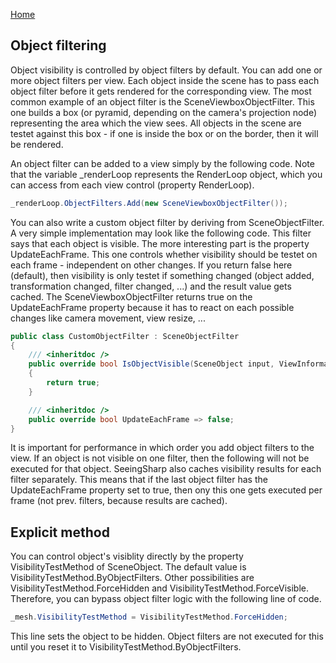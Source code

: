 [Home](../README.md)

## Object filtering
Object visibility is controlled by object filters by default. You can add one or more object filters per view. Each object inside the scene has to pass each object filter before it gets rendered for the corresponding view. The most common example of an object filter is the SceneViewboxObjectFilter. This one builds a box (or pyramid, depending on the camera's projection node) representing the area which the view sees. All objects in the scene are testet against this box - if one is inside the box or on the border, then it will be rendered.

An object filter can be added to a view simply by the following code. Note that the variable _renderLoop represents the RenderLoop object, which you can access from each view control (property RenderLoop).
```csharp
_renderLoop.ObjectFilters.Add(new SceneViewboxObjectFilter());
``` 

You can also write a custom object filter by deriving from SceneObjectFilter. A very simple implementation may look like the following code. This filter says that each object is visible. The more interesting part is the property UpdateEachFrame. This one controls whether visibility should be testet on each frame - independent on other changes. If you return false here (default), then visibility is only testet if something changed (object added, transformation changed, filter changed, ...) and the result value gets cached. The SceneViewboxObjectFilter returns true on the UpdateEachFrame property because it has to react on each possible changes like camera movement, view resize, ...
```csharp
public class CustomObjectFilter : SceneObjectFilter
{
    /// <inheritdoc />
    public override bool IsObjectVisible(SceneObject input, ViewInformation viewInformation)
    {
        return true;
    }

    /// <inheritdoc />
    public override bool UpdateEachFrame => false;
}
```

It is important for performance in which order you add object filters to the view. If an object is not visible on one filter, then the following will not be executed for that object. SeeingSharp also caches visibility results for each filter separately. This means that if the last object filter has the UpdateEachFrame property set to true, then ony this one gets executed per frame (not prev. filters, because results are cached).


## Explicit method
You can control object's visiblity directly by the property VisibilityTestMethod of SceneObject. The default value is VisibilityTestMethod.ByObjectFilters. Other possibilities are VisibilityTestMethod.ForceHidden and VisibilityTestMethod.ForceVisible. Therefore, you can bypass object filter logic with the following line of code.
```csharp
_mesh.VisibilityTestMethod = VisibilityTestMethod.ForceHidden;
```
This line sets the object to be hidden. Object filters are not executed for this until you reset it to VisibilityTestMethod.ByObjectFilters.

